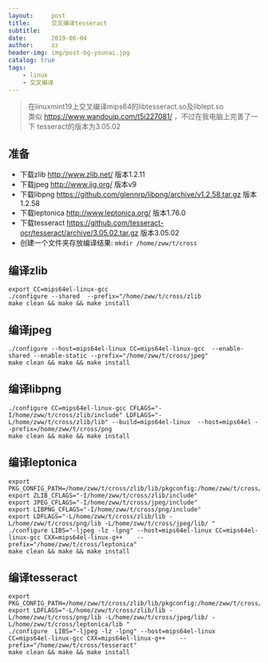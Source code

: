 ```yaml
---
layout:     post
title:      交叉编译tesseract
subtitle:   
date:       2019-06-04
author:     zz
header-img: img/post-bg-younai.jpg
catalog: true
tags:
    - linux
    - 交叉编译
---
```


> 在linuxmint19上交叉编译mips64的libtesseract.so及liblept.so  
> 类似 <https://www.wandouip.com/t5i227081/> ，不过在我电脑上完善了一下
> tesseract的版本为3.05.02

## 准备
* 下载zlib <http://www.zlib.net/> 版本1.2.11
* 下载jpeg <http://www.ijg.org/> 版本v9
* 下载libpng <https://github.com/glennrp/libpng/archive/v1.2.58.tar.gz> 版本1.2.58
* 下载leptonica <http://www.leptonica.org/> 版本1.76.0
* 下载tesseract <https://github.com/tesseract-ocr/tesseract/archive/3.05.02.tar.gz> 版本3.05.02
* 创建一个文件夹存放编译结果: `mkdir /home/zww/t/cross`

## 编译zlib
```
export CC=mips64el-linux-gcc
./configure --shared  --prefix="/home/zww/t/cross/zlib
make clean && make && make install
```

## 编译jpeg
```
./configure --host=mips64el-linux CC=mips64el-linux-gcc  --enable-shared --enable-static --prefix="/home/zww/t/cross/jpeg"
make clean && make && make install
```

## 编译libpng
```
./configure CC=mips64el-linux-gcc CFLAGS="-I/home/zww/t/cross/zlib/include" LDFLAGS="-L/home/zww/t/cross/zlib/lib" --build=mips64el-linux  --host=mips64el --prefix=/home/zww/t/cross/png
make clean && make && make install
```

## 编译leptonica
```
export PKG_CONFIG_PATH=/home/zww/t/cross/zlib/lib/pkgconfig:/home/zww/t/cross/png/lib/pkgconfig:/home/zww/t/cross/jpeg/lib/pkgconfig:$PKG_CONFIG_PATH
export ZLIB_CFLAGS="-I/home/zww/t/cross/zlib/include"
export JPEG_CFLAGS="-I/home/zww/t/cross/jpeg/include"
export LIBPNG_CFLAGS="-I/home/zww/t/cross/png/include"
export LDFLAGS="-L/home/zww/t/cross/zlib/lib -L/home/zww/t/cross/png/lib -L/home/zww/t/cross/jpeg/lib/ "
./configure LIBS="-ljpeg -lz -lpng" --host=mips64el-linux CC=mips64el-linux-gcc CXX=mips64el-linux-g++    --prefix="/home/zww/t/cross/leptonica"
make clean && make && make install
```

## 编译tesseract
```
export PKG_CONFIG_PATH=/home/zww/t/cross/zlib/lib/pkgconfig:/home/zww/t/cross/png/lib/pkgconfig:/home/zww/t/cross/jpeg/lib/pkgconfig:/home/zww/t/cross/leptonica/lib/pkgconfig
export LDFLAGS="-L/home/zww/t/cross/zlib/lib -L/home/zww/t/cross/png/lib -L/home/zww/t/cross/jpeg/lib/ -L/home/zww/t/cross/leptonica/lib "
./configure  LIBS="-ljpeg -lz -lpng" --host=mips64el-linux CC=mips64el-linux-gcc CXX=mips64el-linux-g++    --prefix="/home/zww/t/cross/tesseract"
make clean && make && make install
```

